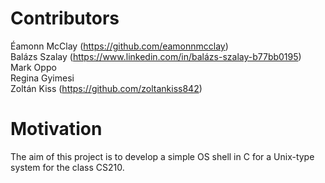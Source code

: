 # Contributors </br>
Éamonn McClay (https://github.com/eamonnmcclay) </br>
Balázs Szalay (https://www.linkedin.com/in/balázs-szalay-b77bb0195) </br>
Mark Oppo </br> 
Regina Gyimesi </br> 
Zoltán Kiss (https://github.com/zoltankiss842)

# Motivation </br>
The aim of this project is to develop a simple OS shell in C for a Unix-type system for the class CS210. 
